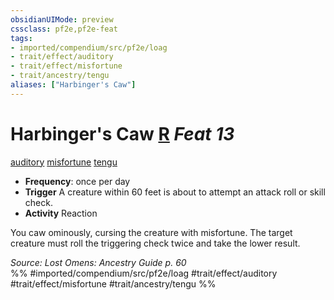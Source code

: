 ```yaml
---
obsidianUIMode: preview
cssclass: pf2e,pf2e-feat
tags:
- imported/compendium/src/pf2e/loag
- trait/effect/auditory
- trait/effect/misfortune
- trait/ancestry/tengu
aliases: ["Harbinger's Caw"]
---
```

# Harbinger's Caw  [R](chapter-9-playing-the-game.md#Actions "Reaction") *Feat 13*  
[auditory](auditory.md)  [misfortune](misfortune.md)  [tengu](tengu-b1.md)  

- **Frequency**: once per day
- **Trigger** A creature within 60 feet is about to attempt an attack roll or skill check.
- **Activity** Reaction

You caw ominously, cursing the creature with misfortune. The target creature must roll the triggering check twice and take the lower result.

*Source: Lost Omens: Ancestry Guide p. 60*  
%% #imported/compendium/src/pf2e/loag #trait/effect/auditory #trait/effect/misfortune #trait/ancestry/tengu %%